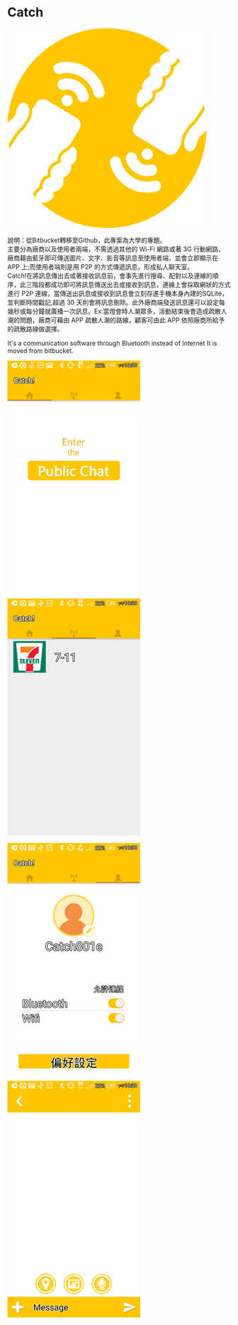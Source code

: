 # Catch
<img src="ntubbroadcast-android_broadcast_layout/google play/icon.png" width="450"/>
<p>
說明：從Bitbucket轉移至Github，此專案為大學的專題。
<br>主要分為廠商以及使用者兩端，不需透過其他的 Wi-Fi 網路或著 3G 行動網路，廠商藉由藍牙即可傳送圖片、文字、影音等訊息至使用者端，並會立即顯示在 APP 上;而使用者端則是用 P2P 的方式傳遞訊息，形成私人聊天室。
<br>Catch!在將訊息傳出去或著接收訊息前，會事先進行搜尋、配對以及連線的順序，此三階段都成功即可將訊息傳送出去或接收到訊息，連線上會採取網狀的方式進行 P2P 連線，當傳送出訊息或接收到訊息會立刻存進手機本身內建的SQLite，並判斷時間戳記,超過 30 天則會將訊息刪除。此外廠商端發送訊息還可以設定每幾秒或每分鐘就廣播一次訊息。Ex:當燈會時人潮眾多，活動結束後會造成疏散人潮的問題，廠商可藉由 APP 疏散人潮的路線，顧客可由此 APP 依照廠商所給予的疏散路線做選擇。

It's a communication software through Bluetooth instead of Internet
It is moved from bitbucket.


<img src="ntubbroadcast-android_broadcast_layout/google play/Screenshot_2015-11-07-22-38-38.png" width="300"/>
<img src="ntubbroadcast-android_broadcast_layout/google play/Screenshot_2015-11-07-22-38-40.png" width="300"/>
<p>
<img src="ntubbroadcast-android_broadcast_layout/google play/Screenshot_2015-11-07-22-38-43.png" width="300"/>
<img src="ntubbroadcast-android_broadcast_layout/google play/Screenshot_2015-11-07-22-38-49.png" width="300"/>

